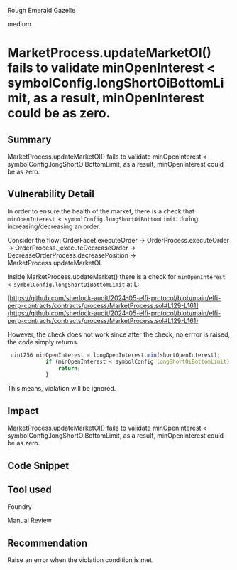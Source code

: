 Rough Emerald Gazelle

medium

# MarketProcess.updateMarketOI() fails to validate minOpenInterest < symbolConfig.longShortOiBottomLimit, as a result, minOpenInterest could be as zero.

## Summary
MarketProcess.updateMarketOI() fails to validate minOpenInterest < symbolConfig.longShortOiBottomLimit, as a result, minOpenInterest could be as zero.

## Vulnerability Detail

In order to ensure the health of the market, there is a check that ``minOpenInterest < symbolConfig.longShortOiBottomLimit``. 
during increasing/decreasing an order. 

Consider the flow: OrderFacet.executeOrder -> OrderProcess.executeOrder -> OrderProcess._executeDecreaseOrder -> DecreaseOrderProcess.decreasePosition -> MarketProcess.updateMarketOI.

Inside MarketProcess.updateMarket() there is a check for  ``minOpenInterest < symbolConfig.longShortOiBottomLimit`` at L:

[https://github.com/sherlock-audit/2024-05-elfi-protocol/blob/main/elfi-perp-contracts/contracts/process/MarketProcess.sol#L129-L161](https://github.com/sherlock-audit/2024-05-elfi-protocol/blob/main/elfi-perp-contracts/contracts/process/MarketProcess.sol#L129-L161)

However, the check does not work since after the check, no errror is raised, the code simply returns. 

```javascript
 uint256 minOpenInterest = longOpenInterest.min(shortOpenInterest);
            if (minOpenInterest < symbolConfig.longShortOiBottomLimit) {
                return;
            }
```
This means, violation will be ignored. 

## Impact
MarketProcess.updateMarketOI() fails to validate minOpenInterest < symbolConfig.longShortOiBottomLimit, as a result, minOpenInterest could be as zero.

## Code Snippet

## Tool used
Foundry 

Manual Review

## Recommendation
Raise an error when the violation condition is met. 
